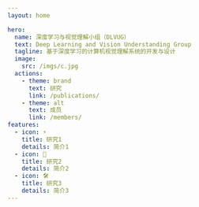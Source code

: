 ```yaml
---
layout: home

hero:
  name: 深度学习与视觉理解小组（DLVUG）
  text: Deep Learning and Vision Understanding Group
  tagline: 基于深度学习的计算机视觉理解系统的开发与设计
  image:
    src: /imgs/c.jpg
  actions:
    - theme: brand
      text: 研究
      link: /publications/
    - theme: alt
      text: 成员
      link: /members/
features:
  - icon: ⚡️
    title: 研究1
    details: 简介1
  - icon: 🖖
    title: 研究2
    details: 简介2
  - icon: 🛠️
    title: 研究3
    details: 简介3
---
```


<script setup>
import particles from '@theme/components/Particles.vue'
import zoumadeng from '@theme/components/zoumadeng.vue'
</script>


<particles/>


<style>
:root {
  --vp-home-hero-name-color: transparent;
  --vp-home-hero-name-background: -webkit-linear-gradient(120deg, #bd34fe, #41d1ff);
}
</style>
<zoumadeng/>


